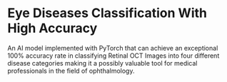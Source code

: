 # Eye Diseases Classification With High Accuracy

An AI model implemented with PyTorch that can achieve an exceptional 100% accuracy rate in classifying Retinal OCT Images into four different disease categories making it a possibly valuable tool for medical professionals in the field of ophthalmology.
